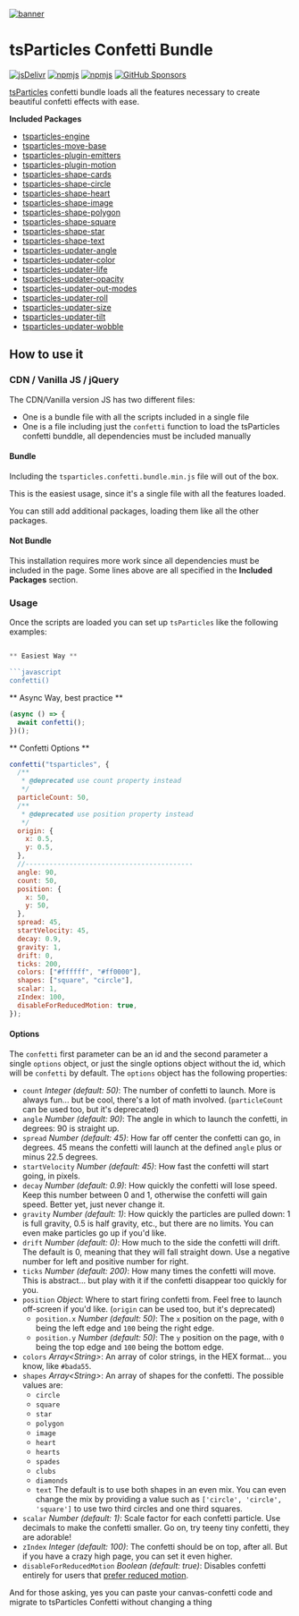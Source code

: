 [![banner](https://particles.js.org/images/banner2.png)](https://particles.js.org)

# tsParticles Confetti Bundle

[![jsDelivr](https://data.jsdelivr.com/v1/package/npm/tsparticles-confetti/badge)](https://www.jsdelivr.com/package/npm/tsparticles-confetti) [![npmjs](https://badge.fury.io/js/tsparticles-confetti.svg)](https://www.npmjs.com/package/tsparticles-confetti) [![npmjs](https://img.shields.io/npm/dt/tsparticles-confetti)](https://www.npmjs.com/package/tsparticles-confetti) [![GitHub Sponsors](https://img.shields.io/github/sponsors/matteobruni)](https://github.com/sponsors/matteobruni)

[tsParticles](https://github.com/matteobruni/tsparticles) confetti bundle loads all the features necessary to create beautiful confetti effects with ease.

**Included Packages**

- [tsparticles-engine](https://github.com/matteobruni/tsparticles/tree/main/engine)
- [tsparticles-move-base](https://github.com/matteobruni/tsparticles/tree/main/move/base)
- [tsparticles-plugin-emitters](https://github.com/matteobruni/tsparticles/tree/main/plugins/emitters)
- [tsparticles-plugin-motion](https://github.com/matteobruni/tsparticles/tree/main/plugins/motion)
- [tsparticles-shape-cards](https://github.com/matteobruni/tsparticles/tree/main/shapes/cards)
- [tsparticles-shape-circle](https://github.com/matteobruni/tsparticles/tree/main/shapes/circle)
- [tsparticles-shape-heart](https://github.com/matteobruni/tsparticles/tree/main/shapes/heart)
- [tsparticles-shape-image](https://github.com/matteobruni/tsparticles/tree/main/shapes/image)
- [tsparticles-shape-polygon](https://github.com/matteobruni/tsparticles/tree/main/shapes/polygon)
- [tsparticles-shape-square](https://github.com/matteobruni/tsparticles/tree/main/shapes/square)
- [tsparticles-shape-star](https://github.com/matteobruni/tsparticles/tree/main/shapes/star)
- [tsparticles-shape-text](https://github.com/matteobruni/tsparticles/tree/main/shapes/text)
- [tsparticles-updater-angle](https://github.com/matteobruni/tsparticles/tree/main/updaters/angle)
- [tsparticles-updater-color](https://github.com/matteobruni/tsparticles/tree/main/updaters/color)
- [tsparticles-updater-life](https://github.com/matteobruni/tsparticles/tree/main/updaters/life)
- [tsparticles-updater-opacity](https://github.com/matteobruni/tsparticles/tree/main/updaters/opacity)
- [tsparticles-updater-out-modes](https://github.com/matteobruni/tsparticles/tree/main/updaters/outModes)
- [tsparticles-updater-roll](https://github.com/matteobruni/tsparticles/tree/main/updaters/roll)
- [tsparticles-updater-size](https://github.com/matteobruni/tsparticles/tree/main/updaters/size)
- [tsparticles-updater-tilt](https://github.com/matteobruni/tsparticles/tree/main/updaters/tilt)
- [tsparticles-updater-wobble](https://github.com/matteobruni/tsparticles/tree/main/updaters/wobble)

## How to use it

### CDN / Vanilla JS / jQuery

The CDN/Vanilla version JS has two different files:

- One is a bundle file with all the scripts included in a single file
- One is a file including just the `confetti` function to load the tsParticles confetti bunddle, all dependencies must be
  included manually

#### Bundle

Including the `tsparticles.confetti.bundle.min.js` file will out of the box.

This is the easiest usage, since it's a single file with all the features loaded.

You can still add additional packages, loading them like all the other packages.

#### Not Bundle

This installation requires more work since all dependencies must be included in the page. Some lines above are all
specified in the **Included Packages** section.

### Usage

Once the scripts are loaded you can set up `tsParticles` like the following examples:

````javascript

** Easiest Way **

```javascript
confetti()
````

** Async Way, best practice **

```javascript
(async () => {
  await confetti();
})();
```

** Confetti Options **

```javascript
confetti("tsparticles", {
  /**
   * @deprecated use count property instead
   */
  particleCount: 50,
  /**
   * @deprecated use position property instead
   */
  origin: {
    x: 0.5,
    y: 0.5,
  },
  //------------------------------------------
  angle: 90,
  count: 50,
  position: {
    x: 50,
    y: 50,
  },
  spread: 45,
  startVelocity: 45,
  decay: 0.9,
  gravity: 1,
  drift: 0,
  ticks: 200,
  colors: ["#ffffff", "#ff0000"],
  shapes: ["square", "circle"],
  scalar: 1,
  zIndex: 100,
  disableForReducedMotion: true,
});
```

#### Options

The `confetti` first parameter can be an id and the second parameter a single `options` object, or just the single options object without the id, which will be `confetti` by default. The `options` object has the following properties:

- `count` _Integer (default: 50)_: The number of confetti to launch. More is always fun... but be cool, there's a lot of
  math involved. (`particleCount` can be used too, but it's deprecated)
- `angle` _Number (default: 90)_: The angle in which to launch the confetti, in degrees: 90 is straight up.
- `spread` _Number (default: 45)_: How far off center the confetti can go, in degrees. 45 means the confetti will launch
  at the defined `angle` plus or minus 22.5 degrees.
- `startVelocity` _Number (default: 45)_: How fast the confetti will start going, in pixels.
- `decay` _Number (default: 0.9)_: How quickly the confetti will lose speed. Keep this number between 0 and 1, otherwise
  the confetti will gain speed. Better yet, just never change it.
- `gravity` _Number (default: 1)_: How quickly the particles are pulled down: 1 is full gravity, 0.5 is half gravity,
  etc., but there are no limits. You can even make particles go up if you'd like.
- `drift` _Number (default: 0)_: How much to the side the confetti will drift. The default is 0, meaning that they will
  fall straight down. Use a negative number for left and positive number for right.
- `ticks` _Number (default: 200)_: How many times the confetti will move. This is abstract... but play with it if the
  confetti disappear too quickly for you.
- `position` _Object_: Where to start firing confetti from. Feel free to launch off-screen if you'd like. (`origin` can
  be used too, but it's deprecated)
  - `position.x` _Number (default: 50)_: The `x` position on the page, with `0` being the left edge and `100` being the
    right edge.
  - `position.y` _Number (default: 50)_: The `y` position on the page, with `0` being the top edge and `100` being the
    bottom edge.
- `colors` _Array&lt;String&gt;_: An array of color strings, in the HEX format... you know, like `#bada55`.
- `shapes` _Array&lt;String&gt;_: An array of shapes for the confetti. The possible values are:
  - `circle`
  - `square`
  - `star`
  - `polygon`
  - `image`
  - `heart`
  - `hearts`
  - `spades`
  - `clubs`
  - `diamonds`
  - `text`
    The default is to use both shapes in an even mix. You can even change the mix by providing a value such
    as `['circle', 'circle', 'square']` to use two third circles and one third squares.
- `scalar` _Number (default: 1)_: Scale factor for each confetti particle. Use decimals to make the confetti smaller. Go
  on, try teeny tiny confetti, they are adorable!
- `zIndex` _Integer (default: 100)_: The confetti should be on top, after all. But if you have a crazy high page, you
  can set it even higher.
- `disableForReducedMotion` _Boolean (default: true)_: Disables confetti entirely for users
  that [prefer reduced motion](https://developer.mozilla.org/en-US/docs/Web/CSS/@media/prefers-reduced-motion).

And for those asking, yes you can paste your canvas-confetti code and migrate to tsParticles Confetti without changing a thing
